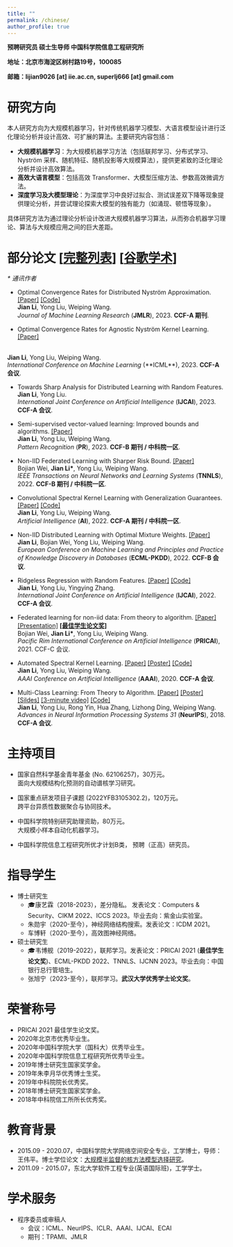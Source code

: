 ```yaml
---
title: ""
permalink: /chinese/
author_profile: true
---
```


**预聘研究员 硕士生导师 中国科学院信息工程研究所** 

**地址：北京市海淀区树村路19号，100085** 

**邮箱：lijian9026 [at] iie.ac.cn, superlj666 [at] gmail.com**

# 研究方向
本人研究方向为大规模机器学习，针对传统机器学习模型、大语言模型设计进行泛化理论分析并设计高效、可扩展的算法。主要研究内容包括：
- **大规模机器学习**：为大规模机器学习方法（包括联邦学习、分布式学习、Nyström 采样、随机特征、随机投影等大规模算法），提供更紧致的泛化理论分析并设计高效算法。
- **高效大语言模型**：包括高效 Transformer、大模型压缩方法、参数高效微调方法。
- **深度学习及大模型理论**：为深度学习中良好过拟合、测试误差双下降等现象提供理论分析，并尝试理论探索大模型的独有能力（如涌现、顿悟等现象）。

具体研究方法为通过理论分析设计改进大规模机器学习算法，从而弥合机器学习理论、算法与大规模应用之间的巨大差距。

# 部分论文 [[完整列表](https://lijian.ac.cn/publications/)] [[谷歌学术](https://scholar.google.com/citations?hl=en&user=IAJpTqYAAAAJ)] 
<i>* 通讯作者</i>

* Optimal Convergence Rates for Distributed Nyström Approximation. 
[[Paper]](https://jmlr.org/papers/v24/21-1049.html)
[[Code]](https://github.com/superlj666/DNystroem) <br>
<b>Jian Li</b>, Yong Liu, Weiping Wang. <br>
<i>Journal of Machine Learning Research</i> (**JMLR**), 2023. <b>CCF-A 期刊</b>.

* Optimal Convergence Rates for Agnostic Nyström Kernel Learning.
[[Paper]](https://lijian.ac.cn/files/2023/2023_ICML_Nystroem.pdf)
<br>
<b>Jian Li</b>, Yong Liu, Weiping Wang. <br>
<i>International Conference on Machine Learning </i> (**ICML**), 2023. <b>CCF-A 会议</b>.


* Towards Sharp Analysis for Distributed Learning with Random Features. <br>
<b>Jian Li</b>, Yong Liu. <br>
<i>International Joint Conference on Artificial Intelligence</i> (**IJCAI**), 2023. <b>CCF-A 会议</b>.

* Semi-supervised vector-valued learning: Improved bounds and algorithms. 
[[Paper]](https://www.sciencedirect.com/science/article/pii/S0031320323000572) <br>
<b>Jian Li</b>, Yong Liu, Weiping Wang.  <br>
<i>Pattern Recognition</i> (**PR**), 2023. <b>CCF-B 期刊 / 中科院一区</b>.

* Non-IID Federated Learning with Sharper Risk Bound.
[[Paper]](https://doi.org/10.1109/TNNLS.2022.3213187) <br>
Bojian Wei, <b>Jian Li*</b>, Yong Liu, Weiping Wang.  <br>
<i>IEEE Transactions on Neural Networks and Learning Systems</i> (**TNNLS**), 2022. <b>CCF-B 期刊 / 中科院一区</b>.

* Convolutional Spectral Kernel Learning with Generalization Guarantees.
[[Paper]](https://doi.org/10.1016/j.artint.2022.103803)
[[Code]](https://github.com/superlj666/CSKN/) <br>
<b>Jian Li</b>, Yong Liu, Weiping Wang. <br>
<i>Artificial Intelligence</i> (**AI**), 2022. <b>CCF-A 期刊 / 中科院一区</b>.

* Non-IID Distributed Learning with Optimal Mixture Weights. 
[[Paper]](https://2022.ecmlpkdd.org/wp-content/uploads/2022/09/sub_1304.pdf) <br>
<b>Jian Li</b>, Bojian Wei, Yong Liu, Weiping Wang. <br>
<i>European Conference on Machine Learning and Principles and Practice of Knowledge Discovery in Databases</i> (**ECML-PKDD**), 2022. <b>CCF-B 会议</b>.

* Ridgeless Regression with Random Features.
[[Paper]](https://arxiv.org/pdf/2205.00477.pdf)
[[Code]](https://github.com/superlj666/Ridgeless-Regression-with-Random-Features) <br>
<b>Jian Li</b>, Yong Liu, Yingying Zhang. <br>
<i>International Joint Conference on Artificial Intelligence</i> (**IJCAI**), 2022. <b>CCF-A 会议</b>.

* Federated learning for non-iid data: From theory to algorithm. 
[[Paper]](https://lijian.ac.cn/files/2021/FL_for_noniid_data.pdf)
[[Presentation]](https://lijian.ac.cn/files/2021/FL_for_noniid_data_presentation.pdf)
**[[最佳学生论文奖]](https://lijian.ac.cn/files/2021/PRICAI-2021-best-student-paper.png)** <br>
Bojian Wei, <b>Jian Li*</b>, Yong Liu, Weiping Wang. <br>
<i>Pacific Rim International Conference on Artificial Intelligence</i> (**PRICAI**), 2021. CCF-C 会议.

* Automated Spectral Kernel Learning. 
[[Paper]](https://ojs.aaai.org/index.php/AAAI/article/view/5892/5748)
[[Poster]](https://lijian.ac.cn/files/2020_AAAI_ASKL/2020_AAAI_AKSL_poster.pdf)
[[Code]](https://github.com/superlj666/Automated-Spectral-Kernel-Learning) <br>
<b>Jian Li</b>, Yong Liu, Weiping Wang. <br>
<i>AAAI Conference on Artificial Intelligence</i> (**AAAI**), 2020. <b>CCF-A 会议</b>.

* Multi-Class Learning: From Theory to Algorithm. 
[[Paper]](https://proceedings.neurips.cc/paper/2018/file/1141938ba2c2b13f5505d7c424ebae5f-Paper.pdf)
[[Poster]](https://lijian.ac.cn/files/2018_NeurIPS_MC/mc-lrc-nips-poster.pdf)
[[Sildes]](https://lijian.ac.cn/files/2018_NeurIPS_MC/mc-lrc-nips-slides.pdf)
[[3-minute video]](https://youtu.be/mE_RpgWuKK8)
[[Code]](https://github.com/superlj666/Multi-Class-Learning-From-Theory-to-Algorithm) <br>
<b>Jian Li</b>, Yong Liu, Rong Yin, Hua Zhang, Lizhong Ding, Weiping Wang. <br>
<i>Advances in Neural Information Processing Systems 31</i> (**NeurIPS**), 2018. <b>CCF-A 会议</b>.

# 主持项目
* 国家自然科学基金青年基金 (No. 62106257)，30万元。 <br>
面向大规模结构化预测的自动谱核学习研究。

* 国家重点研发项目子课题 (2022YFB3105302.2)，120万元。 <br>
跨平台异质性数据聚合与协同技术。

* 中国科学院特别研究助理资助，80万元。 <br>
大规模小样本自动化机器学习。

* 中国科学院信息工程研究所优才计划B类，
预聘（正高）研究员。

# 指导学生
- 博士研究生
  - 🎓康艺霖（2018-2023），差分隐私。 发表论文：Computers & Security、CIKM 2022、ICCS 2023。毕业去向：紫金山实验室。
  - 朱勋宇（2020-至今），神经网络结构搜索。发表论文：ICDM 2021。
  - 车博轩（2020-至今），高效图神经网络。
- 硕士研究生
  - 🎓韦博舰（2019-2022），联邦学习。发表论文：PRICAI 2021 (**最佳学生论文奖**)、ECML-PKDD 2022、TNNLS、IJCNN 2023。毕业去向：中国银行总行管培生。
  - 张旭宁（2023-至今），联邦学习。**武汉大学优秀学士论文奖**。

# 荣誉称号
* PRICAI 2021 最佳学生论文奖。
* 2020年北京市优秀毕业生。
* 2020年中国科学院大学（国科大）优秀毕业生。
* 2020年中国科学院信息工程研究所优秀毕业生。
* 2019年博士研究生国家奖学金。
* 2019年朱李月华优秀博士生奖。
* 2019年中科院院长优秀奖。
* 2018年博士研究生国家奖学金。
* 2018年中科院信工所所长优秀奖。


# 教育背景
* 2015.09 - 2020.07，中国科学院大学网络空间安全专业，工学博士，导师：王伟平。博士学位论文：[大规模半监督的核方法模型选择研究](https://lijian.ac.cn/files/2020/dissertation.pdf)。
* 2011.09 - 2015.07，东北大学软件工程专业(英语国际班)，工学学士。

# 学术服务
- 程序委员或审稿人
  - 会议：ICML、NeurIPS、ICLR、AAAI、IJCAI、ECAI
  - 期刊：TPAMI、JMLR